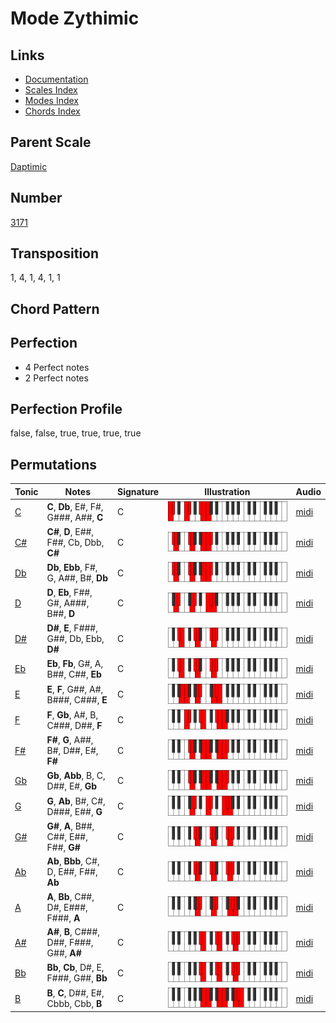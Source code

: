# Mode Zythimic

## Links

- [Documentation](README.md)
- [Scales Index](Scales.md)
- [Modes Index](Modes.md)
- [Chords Index](Chords.md)

## Parent Scale

[Daptimic](ScaleDaptimic.md)

## Number

[3171](https://ianring.com/musictheory/scales/3171)

## Transposition

1, 4, 1, 4, 1, 1

## Chord Pattern



## Perfection

- 4 Perfect notes
- 2 Perfect notes

## Perfection Profile

false, false, true, true, true, true

## Permutations

| Tonic | Notes | Signature | Illustration | Audio |
|-------|-------|-----------|--------------|-------|
| [C](ModeCNaturalZythimic.md) | **C**, **Db**, E#, F#, G###, A##, **C** | C | ![CNaturalZythimic](ModeCNaturalZythimic.png) | [midi](https://github.com/edipermadi/music/blob/main/docs/ModeCNaturalZythimic.mid?raw=true) |
| [C#](ModeCSharpZythimic.md) | **C#**, **D**, E##, F##, Cb, Dbb, **C#** | C | ![CSharpZythimic](ModeCSharpZythimic.png) | [midi](https://github.com/edipermadi/music/blob/main/docs/ModeCSharpZythimic.mid?raw=true) |
| [Db](ModeDFlatZythimic.md) | **Db**, **Ebb**, F#, G, A##, B#, **Db** | C | ![DFlatZythimic](ModeDFlatZythimic.png) | [midi](https://github.com/edipermadi/music/blob/main/docs/ModeDFlatZythimic.mid?raw=true) |
| [D](ModeDNaturalZythimic.md) | **D**, **Eb**, F##, G#, A###, B##, **D** | C | ![DNaturalZythimic](ModeDNaturalZythimic.png) | [midi](https://github.com/edipermadi/music/blob/main/docs/ModeDNaturalZythimic.mid?raw=true) |
| [D#](ModeDSharpZythimic.md) | **D#**, **E**, F###, G##, Db, Ebb, **D#** | C | ![DSharpZythimic](ModeDSharpZythimic.png) | [midi](https://github.com/edipermadi/music/blob/main/docs/ModeDSharpZythimic.mid?raw=true) |
| [Eb](ModeEFlatZythimic.md) | **Eb**, **Fb**, G#, A, B##, C##, **Eb** | C | ![EFlatZythimic](ModeEFlatZythimic.png) | [midi](https://github.com/edipermadi/music/blob/main/docs/ModeEFlatZythimic.mid?raw=true) |
| [E](ModeENaturalZythimic.md) | **E**, **F**, G##, A#, B###, C###, **E** | C | ![ENaturalZythimic](ModeENaturalZythimic.png) | [midi](https://github.com/edipermadi/music/blob/main/docs/ModeENaturalZythimic.mid?raw=true) |
| [F](ModeFNaturalZythimic.md) | **F**, **Gb**, A#, B, C###, D##, **F** | C | ![FNaturalZythimic](ModeFNaturalZythimic.png) | [midi](https://github.com/edipermadi/music/blob/main/docs/ModeFNaturalZythimic.mid?raw=true) |
| [F#](ModeFSharpZythimic.md) | **F#**, **G**, A##, B#, D##, E#, **F#** | C | ![FSharpZythimic](ModeFSharpZythimic.png) | [midi](https://github.com/edipermadi/music/blob/main/docs/ModeFSharpZythimic.mid?raw=true) |
| [Gb](ModeGFlatZythimic.md) | **Gb**, **Abb**, B, C, D##, E#, **Gb** | C | ![GFlatZythimic](ModeGFlatZythimic.png) | [midi](https://github.com/edipermadi/music/blob/main/docs/ModeGFlatZythimic.mid?raw=true) |
| [G](ModeGNaturalZythimic.md) | **G**, **Ab**, B#, C#, D###, E##, **G** | C | ![GNaturalZythimic](ModeGNaturalZythimic.png) | [midi](https://github.com/edipermadi/music/blob/main/docs/ModeGNaturalZythimic.mid?raw=true) |
| [G#](ModeGSharpZythimic.md) | **G#**, **A**, B##, C##, E##, F##, **G#** | C | ![GSharpZythimic](ModeGSharpZythimic.png) | [midi](https://github.com/edipermadi/music/blob/main/docs/ModeGSharpZythimic.mid?raw=true) |
| [Ab](ModeAFlatZythimic.md) | **Ab**, **Bbb**, C#, D, E##, F##, **Ab** | C | ![AFlatZythimic](ModeAFlatZythimic.png) | [midi](https://github.com/edipermadi/music/blob/main/docs/ModeAFlatZythimic.mid?raw=true) |
| [A](ModeANaturalZythimic.md) | **A**, **Bb**, C##, D#, E###, F###, **A** | C | ![ANaturalZythimic](ModeANaturalZythimic.png) | [midi](https://github.com/edipermadi/music/blob/main/docs/ModeANaturalZythimic.mid?raw=true) |
| [A#](ModeASharpZythimic.md) | **A#**, **B**, C###, D##, F###, G##, **A#** | C | ![ASharpZythimic](ModeASharpZythimic.png) | [midi](https://github.com/edipermadi/music/blob/main/docs/ModeASharpZythimic.mid?raw=true) |
| [Bb](ModeBFlatZythimic.md) | **Bb**, **Cb**, D#, E, F###, G##, **Bb** | C | ![BFlatZythimic](ModeBFlatZythimic.png) | [midi](https://github.com/edipermadi/music/blob/main/docs/ModeBFlatZythimic.mid?raw=true) |
| [B](ModeBNaturalZythimic.md) | **B**, **C**, D##, E#, Cbbb, Cbb, **B** | C | ![BNaturalZythimic](ModeBNaturalZythimic.png) | [midi](https://github.com/edipermadi/music/blob/main/docs/ModeBNaturalZythimic.mid?raw=true) |
